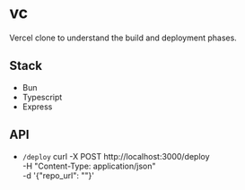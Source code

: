# vc
Vercel clone to understand the build and deployment phases.

## Stack
- Bun
- Typescript
- Express

## API

- `/deploy`
curl -X POST http://localhost:3000/deploy \
     -H "Content-Type: application/json" \
     -d '{"repo_url": "<git-repo-url>"}'
